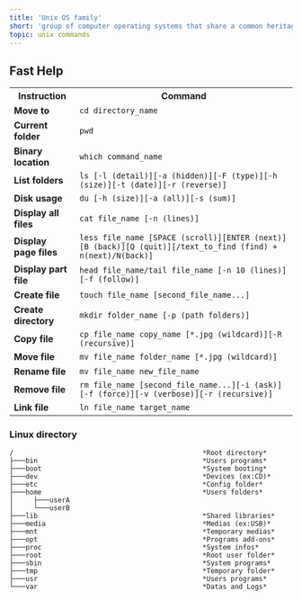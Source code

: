 ```yaml
---
title: 'Unix OS family'
short: 'group of computer operating systems that share a common heritage and many of the same design principles, and are known for their stability, flexibility, and portability'
topic: unix commands
---
```


## Fast Help

<table >
<tr>
<th>Instruction</th>
<th>Command</th>
</tr>
<tr>
<td><b>Move to</b></td>
<td><code>cd directory_name</code></td>
</tr>
<tr>
<td><b>Current folder</b></td>
<td><code>pwd</code></td>
</tr>
<tr>
<td><b>Binary location</b></td>
<td><code>which command_name</code></td>
</tr>
<tr>
<td><b>List folders</b></td>
<td><code>ls [-l (detail)][-a (hidden)][-F (type)][-h (size)][-t (date)][-r (reverse)]</code></td>
</tr>
<tr>
<td><b>Disk usage</b></td>
<td><code>du [-h (size)][-a (all)][-s (sum)]</code></td>
</tr>
<tr>
<td><b>Display all files</b></td>
<td><code>cat file_name [-n (lines)]</code></td>
</tr>
<tr>
<td><b>Display page files</b></td>
<td><code>less file_name [SPACE (scroll)][ENTER (next)][B (back)][Q (quit)][/text_to_find (find) + n(next)/N(back)]</code></td>
</tr>
<tr>
<td><b>Display part file</b></td>
<td><code>head file_name/tail file_name [-n 10 (lines)][-f (follow)]</code></td>
</tr>
<tr>
<td><b>Create file</b></td>
<td><code>touch file_name [second_file_name...]</code></td>
</tr>
<tr>
<td><b>Create directory</b></td>
<td><code>mkdir folder_name [-p (path folders)]</code></td>
</tr>
<tr>
<td><b>Copy file</b></td>
<td><code>cp file_name copy_name [*.jpg (wildcard)][-R (recursive)]</code></td>
</tr>
<tr>
<td><b>Move file</b></td>
<td><code>mv file_name folder_name [*.jpg (wildcard)]</code></td>
</tr>
<tr>
<td><b>Rename file</b></td>
<td><code>mv file_name new_file_name</code></td>
</tr>
<tr>
<td><b>Remove file</b></td>
<td><code>rm file_name [second_file_name...][-i (ask)][-f (force)][-v (verbose)][-r (recursive)]</code></td>
</tr>
<tr>
<td><b>Link file</b></td>
<td><code>ln file_name target_name</code></td>
</tr>
</table>

### Linux directory

```
/                                               *Root directory*
├───bin                                         *Users programs*
├───boot                                        *System booting*
├───dev                                         *Devices (ex:CD)*
├───etc                                         *Config folder*
├───home                                        *Users folders*
│     ├───userA
│     └───userB
├───lib                                         *Shared libraries*
├───media                                       *Medias (ex:USB)*
├───mnt                                         *Temporary medias*
├───opt                                         *Programs add-ons*
├───proc                                        *System infos*
├───root                                        *Root user folder*
├───sbin                                        *System programs*
├───tmp                                         *Temporary folder*
├───usr                                         *Users programs*
└───var                                         *Datas and Logs*
```
